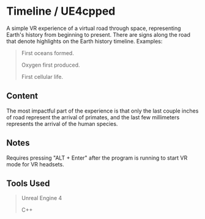 # Timeline / UE4cpped

A simple VR experience of a virtual road through space, representing Earth's history from beginning to present. There are signs along the road that denote highlights on the Earth history timeline. Examples:

> First oceans formed.
>
> Oxygen first produced.
>
> First cellular life.

## Content

The most impactful part of the experience is that only the last couple inches of road represent the arrival of primates, and the last few millimeters represents the arrival of the human species.

## Notes

Requires pressing "ALT + Enter" after the program is running to start VR mode for VR headsets.

## Tools Used

> Unreal Engine 4
>
> C++
